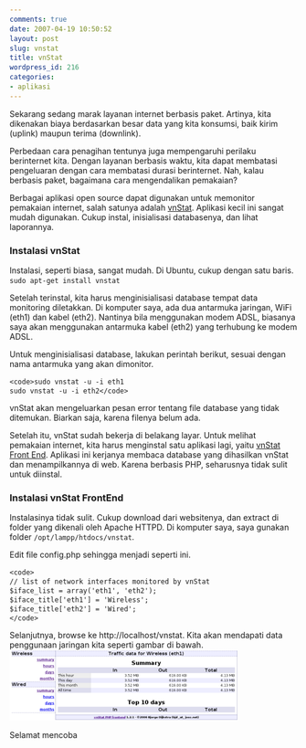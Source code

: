 ```yaml
---
comments: true
date: 2007-04-19 10:50:52
layout: post
slug: vnstat
title: vnStat
wordpress_id: 216
categories:
- aplikasi
---
```


Sekarang sedang marak layanan internet berbasis paket. Artinya, kita dikenakan biaya berdasarkan besar data yang kita konsumsi, baik kirim (uplink) maupun terima (downlink). 

Perbedaan cara penagihan tentunya juga mempengaruhi perilaku berinternet kita. Dengan layanan berbasis waktu, kita dapat membatasi pengeluaran dengan cara membatasi durasi berinternet. Nah, kalau berbasis paket, bagaimana cara mengendalikan pemakaian?

Berbagai aplikasi open source dapat digunakan untuk memonitor pemakaian internet, salah satunya adalah [vnStat](http://humdi.net/vnstat/). Aplikasi kecil ini sangat mudah digunakan. Cukup instal, inisialisasi databasenya, dan lihat laporannya. 



### Instalasi vnStat


Instalasi, seperti biasa, sangat mudah. Di Ubuntu, cukup dengan satu baris. 
`sudo apt-get install vnstat`

Setelah terinstal, kita harus menginisialisasi database tempat data monitoring diletakkan. Di komputer saya, ada dua antarmuka jaringan, WiFi (eth1) dan kabel (eth2). Nantinya bila menggunakan modem ADSL, biasanya saya akan menggunakan antarmuka kabel (eth2) yang terhubung ke modem ADSL. 

Untuk menginisialisasi database, lakukan perintah berikut, sesuai dengan nama antarmuka yang akan dimonitor. 

    
    <code>sudo vnstat -u -i eth1
    sudo vnstat -u -i eth2</code>



vnStat akan mengeluarkan pesan error tentang file database yang tidak ditemukan. Biarkan saja, karena filenya belum ada. 

Setelah itu, vnStat sudah bekerja di belakang layar. Untuk melihat pemakaian internet, kita harus menginstal satu aplikasi lagi, yaitu [vnStat Front End](http://www.sqweek.com/sqweek/index.php?p=1). Aplikasi ini kerjanya membaca database yang dihasilkan vnStat dan menampilkannya di web. Karena berbasis PHP, seharusnya tidak sulit untuk diinstal. 



### Instalasi vnStat FrontEnd


Instalasinya tidak sulit. Cukup download dari websitenya, dan extract di folder yang dikenali oleh Apache HTTPD. Di komputer saya, saya gunakan folder `/opt/lampp/htdocs/vnstat`.

Edit file config.php sehingga menjadi seperti ini. 

    
    <code>
    // list of network interfaces monitored by vnStat
    $iface_list = array('eth1', 'eth2');
    $iface_title['eth1'] = 'Wireless';
    $iface_title['eth2'] = 'Wired';
    </code>



Selanjutnya, browse ke http://localhost/vnstat. Kita akan mendapati data penggunaan jaringan kita seperti gambar di bawah. 
![vnStat Front End Screenshot ](/images/uploads/2007/04/vnstat.png)

Selamat mencoba

